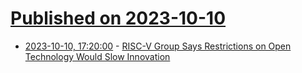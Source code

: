 # [Published on 2023-10-10](index.md)

* [2023-10-10, 17:20:00](https://tech.slashdot.org/story/23/10/10/1438255/risc-v-group-says-restrictions-on-open-technology-would-slow-innovation?utm_source=rss1.0mainlinkanon&utm_medium=feed) - [RISC-V Group Says Restrictions on Open Technology Would Slow Innovation](https://tech.slashdot.org/story/23/10/10/1438255/risc-v-group-says-restrictions-on-open-technology-would-slow-innovation?utm_source=rss1.0mainlinkanon&utm_medium=feed)
